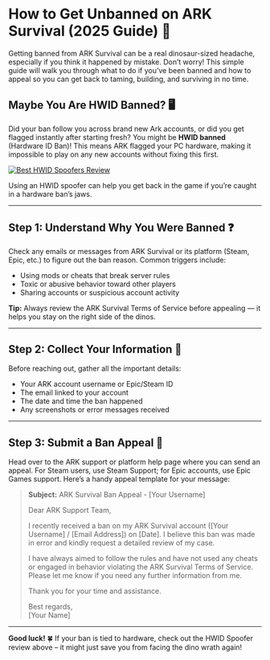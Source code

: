 # How to Get Unbanned on ARK Survival (2025 Guide) 🦖

Getting banned from ARK Survival can be a real dinosaur-sized headache, especially if you think it happened by mistake. Don’t worry! This simple guide will walk you through what to do if you’ve been banned and how to appeal so you can get back to taming, building, and surviving in no time.

## Maybe You Are HWID Banned? 🖥️

Did your ban follow you across brand new Ark accounts, or did you get flagged instantly after starting fresh? You might be **HWID banned** (Hardware ID Ban)! This means ARK flagged your PC hardware, making it impossible to play on any new accounts without fixing this first.

[![Best HWID Spoofers Review](https://img.shields.io/badge/Best%20HWID%20Spoofers-Read%20Review-brightgreen?style=for-the-badge&logo=origin)](https://hwid-spoofer.mystrikingly.com/)

Using an HWID spoofer can help you get back in the game if you’re caught in a hardware ban’s jaws.

---

## Step 1: Understand Why You Were Banned ❓

Check any emails or messages from ARK Survival or its platform (Steam, Epic, etc.) to figure out the ban reason. Common triggers include:
- Using mods or cheats that break server rules  
- Toxic or abusive behavior toward other players  
- Sharing accounts or suspicious account activity  

**Tip:** Always review the ARK Survival Terms of Service before appealing — it helps you stay on the right side of the dinos.

---

## Step 2: Collect Your Information 📝

Before reaching out, gather all the important details:
- Your ARK account username or Epic/Steam ID  
- The email linked to your account  
- The date and time the ban happened  
- Any screenshots or error messages received  

---

## Step 3: Submit a Ban Appeal 📧

Head over to the ARK support or platform help page where you can send an appeal. For Steam users, use Steam Support; for Epic accounts, use Epic Games support. Here’s a handy appeal template for your message:

> **Subject:** ARK Survival Ban Appeal - [Your Username]  
>  
> Dear ARK Support Team,  
>  
> I recently received a ban on my ARK Survival account ([Your Username] / [Email Address]) on [Date]. I believe this ban was made in error and kindly request a detailed review of my case.  
>  
> I have always aimed to follow the rules and have not used any cheats or engaged in behavior violating the ARK Survival Terms of Service. Please let me know if you need any further information from me.  
>  
> Thank you for your time and assistance.  
>  
> Best regards,  
> [Your Name]

---

**Good luck!** 🍀 If your ban is tied to hardware, check out the HWID Spoofer review above – it might just save you from facing the dino wrath again!